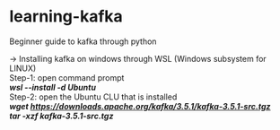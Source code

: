 # learning-kafka
Beginner guide to kafka through python

-> Installing kafka on windows through WSL (Windows subsystem for LINUX)
<br>Step-1: open command prompt
<br> _**wsl --install -d Ubuntu**_
<br>Step-2: open the Ubuntu CLU that is installed
<br> _**wget https://downloads.apache.org/kafka/3.5.1/kafka-3.5.1-src.tgz**_
<br> _**tar -xzf kafka-3.5.1-src.tgz**_
<br> 



